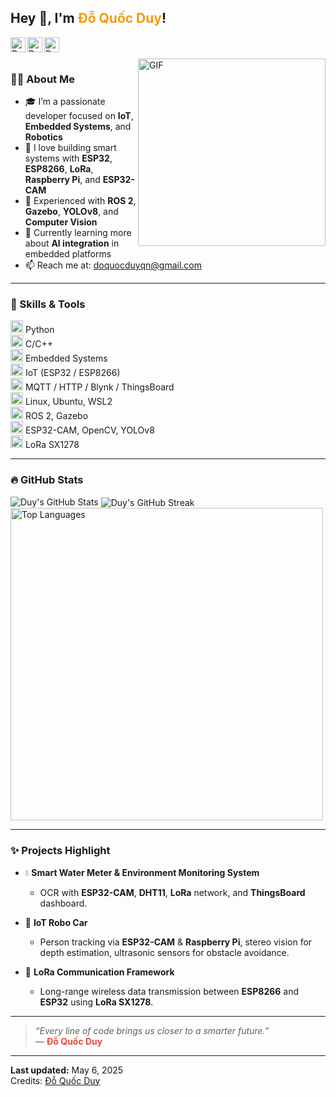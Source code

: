 <h2 title="Hello!"> Hey 👋, I'm <span style="color:#f39c12;">Đỗ Quốc Duy</span>!</h2>

<a href="mailto:doquocduyqn@gmail.com">
  <img align="left" alt="Duy's Email" width="24px" src="https://img.icons8.com/nolan/96/gmail.png" />
</a>
<a href="https://github.com/doquocduy">
  <img align="left" alt="Duy's GitHub" width="24px" src="https://img.icons8.com/nolan/96/github.png" />
</a>
<a href="https://www.linkedin.com/in/your-linkedin" target="_blank">
  <img align="left" alt="Duy's LinkedIn" width="24px" src="https://img.icons8.com/nolan/96/linkedin.png" />
</a>

<br />
<br />

<img align="right" alt="GIF" src="https://media.giphy.com/media/LmNwrBhejkK9EFP504/giphy.gif" width="300"/>

### 👨‍💻 About Me

- 🎓 I’m a passionate developer focused on **IoT**, **Embedded Systems**, and **Robotics**
- 🚀 I love building smart systems with **ESP32**, **ESP8266**, **LoRa**, **Raspberry Pi**, and **ESP32-CAM**
- 🤖 Experienced with **ROS 2**, **Gazebo**, **YOLOv8**, and **Computer Vision**
- 🌱 Currently learning more about **AI integration** in embedded platforms
- 📫 Reach me at: [doquocduyqn@gmail.com](mailto:doquocduyqn@gmail.com)

---

### 🧠 Skills & Tools

<code><img height="20" src="https://img.icons8.com/nolan/96/python.png"></code> Python  
<code><img height="20" src="https://img.icons8.com/nolan/96/c-plus-plus.png"></code> C/C++  
<code><img height="20" src="https://img.icons8.com/nolan/96/microchip.png"></code> Embedded Systems  
<code><img height="20" src="https://img.icons8.com/nolan/96/iot.png"></code> IoT (ESP32 / ESP8266)  
<code><img height="20" src="https://img.icons8.com/nolan/96/wifi.png"></code> MQTT / HTTP / Blynk / ThingsBoard  
<code><img height="20" src="https://img.icons8.com/nolan/96/linux.png"></code> Linux, Ubuntu, WSL2  
<code><img height="20" src="https://img.icons8.com/nolan/96/robot-2.png"></code> ROS 2, Gazebo  
<code><img height="20" src="https://img.icons8.com/nolan/96/camera.png"></code> ESP32-CAM, OpenCV, YOLOv8  
<code><img height="20" src="https://img.icons8.com/nolan/96/long-distance-relationship.png"></code> LoRa SX1278  

---

### 🔥 GitHub Stats

<img src="https://github-readme-stats.vercel.app/api?username=doquocduy&show_icons=true&hide_border=true&count_private=true&theme=shades-of-purple&icon_color=fad000" alt="Duy's GitHub Stats">

<img align="center" src="https://github-readme-streak-stats.herokuapp.com/?user=doquocduy&count_private=true&theme=radical" alt="Duy's GitHub Streak" />

<img align="center" width=500 src="https://github-readme-stats.vercel.app/api/top-langs/?username=doquocduy&count_private=true&theme=radical" alt="Top Languages" />

---

### ✨ Projects Highlight

- 💧 **Smart Water Meter & Environment Monitoring System**
  - OCR with **ESP32-CAM**, **DHT11**, **LoRa** network, and **ThingsBoard** dashboard.

- 🚗 **IoT Robo Car**
  - Person tracking via **ESP32-CAM** & **Raspberry Pi**, stereo vision for depth estimation, ultrasonic sensors for obstacle avoidance.

- 📡 **LoRa Communication Framework**
  - Long-range wireless data transmission between **ESP8266** and **ESP32** using **LoRa SX1278**.

---

> *“Every line of code brings us closer to a smarter future.”*  
> — <span style="color:#e74c3c;"><b>Đỗ Quốc Duy</b></span>

---

**Last updated:** May 6, 2025  
Credits: [Đỗ Quốc Duy](https://github.com/DuyDQ123)
